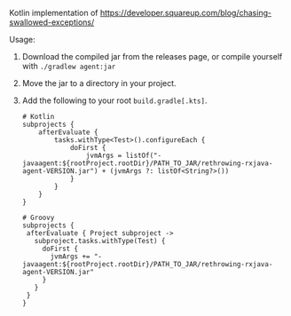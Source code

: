Kotlin implementation of https://developer.squareup.com/blog/chasing-swallowed-exceptions/


Usage:


1. Download the compiled jar from the releases page, or compile yourself with `./gradlew agent:jar`
1. Move the jar to a directory in your project.
1. Add the following to your root `build.gradle[.kts]`.

    ```
    # Kotlin
    subprojects {
        afterEvaluate {
            tasks.withType<Test>().configureEach {
                doFirst {
                    jvmArgs = listOf("-javaagent:${rootProject.rootDir}/PATH_TO_JAR/rethrowing-rxjava-agent-VERSION.jar") + (jvmArgs ?: listOf<String?>())
                }
            }
        }
    }

    # Groovy
    subprojects {
     afterEvaluate { Project subproject ->
       subproject.tasks.withType(Test) {
         doFirst {
           jvmArgs += "-javaagent:${rootProject.rootDir}/PATH_TO_JAR/rethrowing-rxjava-agent-VERSION.jar"
         }
       }
     }
    }
    ```
